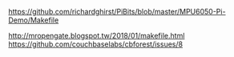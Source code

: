https://github.com/richardghirst/PiBits/blob/master/MPU6050-Pi-Demo/Makefile

http://mropengate.blogspot.tw/2018/01/makefile.html
https://github.com/couchbaselabs/cbforest/issues/8
